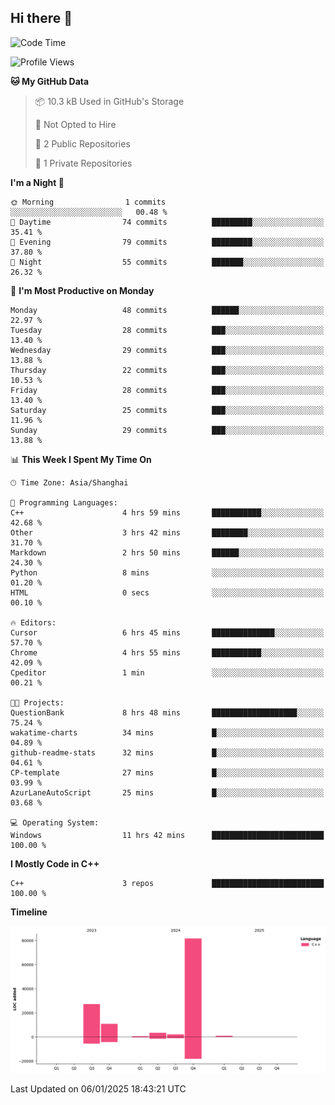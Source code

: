 ## Hi there 👋

<!--
**hh2048/hh2048** is a ✨ _special_ ✨ repository because its `README.md` (this file) appears on your GitHub profile.

Here are some ideas to get you started:

- 🔭 I’m currently working on ...
- 🌱 I’m currently learning ...
- 👯 I’m looking to collaborate on ...
- 🤔 I’m looking for help with ...
- 💬 Ask me about ...
- 📫 How to reach me: ...
- 😄 Pronouns: ...
- ⚡ Fun fact: ...
-->

<!--START_SECTION:waka-->
![Code Time](http://img.shields.io/badge/Code%20Time-1%2C054%20hrs%209%20mins-blue)

![Profile Views](http://img.shields.io/badge/Profile%20Views-13-blue)

**🐱 My GitHub Data** 

> 📦 10.3 kB Used in GitHub's Storage 
 > 
> 🚫 Not Opted to Hire
 > 
> 📜 2 Public Repositories 
 > 
> 🔑 1 Private Repositories 
 > 
**I'm a Night 🦉** 

```text
🌞 Morning                1 commits           ░░░░░░░░░░░░░░░░░░░░░░░░░   00.48 % 
🌆 Daytime                74 commits          █████████░░░░░░░░░░░░░░░░   35.41 % 
🌃 Evening                79 commits          █████████░░░░░░░░░░░░░░░░   37.80 % 
🌙 Night                  55 commits          ███████░░░░░░░░░░░░░░░░░░   26.32 % 
```
📅 **I'm Most Productive on Monday** 

```text
Monday                   48 commits          ██████░░░░░░░░░░░░░░░░░░░   22.97 % 
Tuesday                  28 commits          ███░░░░░░░░░░░░░░░░░░░░░░   13.40 % 
Wednesday                29 commits          ███░░░░░░░░░░░░░░░░░░░░░░   13.88 % 
Thursday                 22 commits          ███░░░░░░░░░░░░░░░░░░░░░░   10.53 % 
Friday                   28 commits          ███░░░░░░░░░░░░░░░░░░░░░░   13.40 % 
Saturday                 25 commits          ███░░░░░░░░░░░░░░░░░░░░░░   11.96 % 
Sunday                   29 commits          ███░░░░░░░░░░░░░░░░░░░░░░   13.88 % 
```


📊 **This Week I Spent My Time On** 

```text
🕑︎ Time Zone: Asia/Shanghai

💬 Programming Languages: 
C++                      4 hrs 59 mins       ███████████░░░░░░░░░░░░░░   42.68 % 
Other                    3 hrs 42 mins       ████████░░░░░░░░░░░░░░░░░   31.70 % 
Markdown                 2 hrs 50 mins       ██████░░░░░░░░░░░░░░░░░░░   24.30 % 
Python                   8 mins              ░░░░░░░░░░░░░░░░░░░░░░░░░   01.20 % 
HTML                     0 secs              ░░░░░░░░░░░░░░░░░░░░░░░░░   00.10 % 

🔥 Editors: 
Cursor                   6 hrs 45 mins       ██████████████░░░░░░░░░░░   57.70 % 
Chrome                   4 hrs 55 mins       ███████████░░░░░░░░░░░░░░   42.09 % 
Cpeditor                 1 min               ░░░░░░░░░░░░░░░░░░░░░░░░░   00.21 % 

🐱‍💻 Projects: 
QuestionBank             8 hrs 48 mins       ███████████████████░░░░░░   75.24 % 
wakatime-charts          34 mins             █░░░░░░░░░░░░░░░░░░░░░░░░   04.89 % 
github-readme-stats      32 mins             █░░░░░░░░░░░░░░░░░░░░░░░░   04.61 % 
CP-template              27 mins             █░░░░░░░░░░░░░░░░░░░░░░░░   03.99 % 
AzurLaneAutoScript       25 mins             █░░░░░░░░░░░░░░░░░░░░░░░░   03.68 % 

💻 Operating System: 
Windows                  11 hrs 42 mins      █████████████████████████   100.00 % 
```

**I Mostly Code in C++** 

```text
C++                      3 repos             █████████████████████████   100.00 % 
```



**Timeline**

![Lines of Code chart](https://raw.githubusercontent.com/hh2048/hh2048/main/assets/bar_graph.png)


 Last Updated on 06/01/2025 18:43:21 UTC
<!--END_SECTION:waka-->
